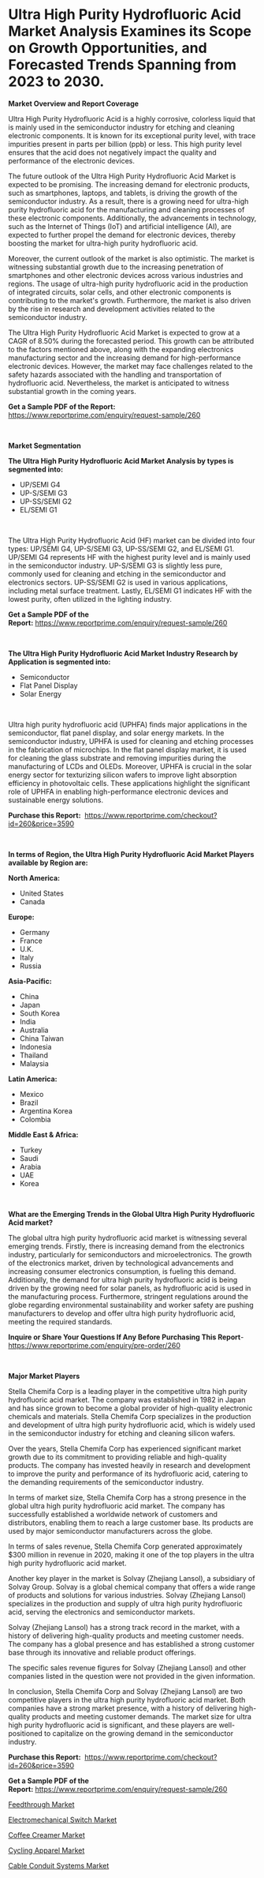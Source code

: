 <p><h1>Ultra High Purity Hydrofluoric Acid Market Analysis Examines its Scope on Growth Opportunities, and Forecasted Trends Spanning from 2023 to 2030.</h1></p><p><strong>Market Overview and Report Coverage</strong></p>
<p><p>Ultra High Purity Hydrofluoric Acid is a highly corrosive, colorless liquid that is mainly used in the semiconductor industry for etching and cleaning electronic components. It is known for its exceptional purity level, with trace impurities present in parts per billion (ppb) or less. This high purity level ensures that the acid does not negatively impact the quality and performance of the electronic devices.</p><p>The future outlook of the Ultra High Purity Hydrofluoric Acid Market is expected to be promising. The increasing demand for electronic products, such as smartphones, laptops, and tablets, is driving the growth of the semiconductor industry. As a result, there is a growing need for ultra-high purity hydrofluoric acid for the manufacturing and cleaning processes of these electronic components. Additionally, the advancements in technology, such as the Internet of Things (IoT) and artificial intelligence (AI), are expected to further propel the demand for electronic devices, thereby boosting the market for ultra-high purity hydrofluoric acid.</p><p>Moreover, the current outlook of the market is also optimistic. The market is witnessing substantial growth due to the increasing penetration of smartphones and other electronic devices across various industries and regions. The usage of ultra-high purity hydrofluoric acid in the production of integrated circuits, solar cells, and other electronic components is contributing to the market's growth. Furthermore, the market is also driven by the rise in research and development activities related to the semiconductor industry.</p><p>The Ultra High Purity Hydrofluoric Acid Market is expected to grow at a CAGR of 8.50% during the forecasted period. This growth can be attributed to the factors mentioned above, along with the expanding electronics manufacturing sector and the increasing demand for high-performance electronic devices. However, the market may face challenges related to the safety hazards associated with the handling and transportation of hydrofluoric acid. Nevertheless, the market is anticipated to witness substantial growth in the coming years.</p></p>
<p><strong>Get a Sample PDF of the Report:</strong> <a href="https://www.reportprime.com/enquiry/request-sample/260">https://www.reportprime.com/enquiry/request-sample/260</a></p>
<p>&nbsp;</p>
<p><strong>Market Segmentation</strong></p>
<p><strong>The Ultra High Purity Hydrofluoric Acid Market Analysis by types is segmented into:</strong></p>
<p><ul><li>UP/SEMI G4</li><li>UP-S/SEMI G3</li><li>UP-SS/SEMI G2</li><li>EL/SEMI G1</li></ul></p>
<p>&nbsp;</p>
<p><p>The Ultra High Purity Hydrofluoric Acid (HF) market can be divided into four types: UP/SEMI G4, UP-S/SEMI G3, UP-SS/SEMI G2, and EL/SEMI G1. UP/SEMI G4 represents HF with the highest purity level and is mainly used in the semiconductor industry. UP-S/SEMI G3 is slightly less pure, commonly used for cleaning and etching in the semiconductor and electronics sectors. UP-SS/SEMI G2 is used in various applications, including metal surface treatment. Lastly, EL/SEMI G1 indicates HF with the lowest purity, often utilized in the lighting industry.</p></p>
<p><strong>Get a Sample PDF of the Report:</strong>&nbsp;<a href="https://www.reportprime.com/enquiry/request-sample/260">https://www.reportprime.com/enquiry/request-sample/260</a></p>
<p>&nbsp;</p>
<p><strong>The Ultra High Purity Hydrofluoric Acid Market Industry Research by Application is segmented into:</strong></p>
<p><ul><li>Semiconductor</li><li>Flat Panel Display</li><li>Solar Energy</li></ul></p>
<p>&nbsp;</p>
<p><p>Ultra high purity hydrofluoric acid (UPHFA) finds major applications in the semiconductor, flat panel display, and solar energy markets. In the semiconductor industry, UPHFA is used for cleaning and etching processes in the fabrication of microchips. In the flat panel display market, it is used for cleaning the glass substrate and removing impurities during the manufacturing of LCDs and OLEDs. Moreover, UPHFA is crucial in the solar energy sector for texturizing silicon wafers to improve light absorption efficiency in photovoltaic cells. These applications highlight the significant role of UPHFA in enabling high-performance electronic devices and sustainable energy solutions.</p></p>
<p><strong>Purchase this Report:</strong>&nbsp; <a href="https://www.reportprime.com/checkout?id=260&price=3590">https://www.reportprime.com/checkout?id=260&price=3590</a></p>
<p>&nbsp;</p>
<p><strong>In terms of Region, the Ultra High Purity Hydrofluoric Acid Market Players available by Region are:</strong></p>
<p>
    <p> <strong> North America: </strong>
        <ul>
            <li>United States</li>
            <li>Canada</li>
        </ul>
        </p> 
    <p> <strong> Europe: </strong>
        <ul>
            <li>Germany</li>
            <li>France</li>
            <li>U.K.</li>
            <li>Italy</li>
            <li>Russia</li>
        </ul>
        </p> 
    <p> <strong> Asia-Pacific: </strong>
        <ul>
            <li>China</li>
            <li>Japan</li>
            <li>South Korea</li>
            <li>India</li>
            <li>Australia</li>
            <li>China Taiwan</li>
            <li>Indonesia</li>
            <li>Thailand</li>
            <li>Malaysia</li>
        </ul>
        </p> 
    <p> <strong> Latin America: </strong>
        <ul>
            <li>Mexico</li>
            <li>Brazil</li>
            <li>Argentina Korea</li>
            <li>Colombia</li>
        </ul>
        </p> 
    <p> <strong> Middle East & Africa: </strong>
        <ul>
            <li>Turkey</li>
            <li>Saudi</li>
            <li>Arabia</li>
            <li>UAE</li>
            <li>Korea</li>
        </ul>
    </p>
    </p>
<p>&nbsp;</p>
<p><strong>What are the Emerging Trends in the Global Ultra High Purity Hydrofluoric Acid market?</strong></p>
<p><p>The global ultra high purity hydrofluoric acid market is witnessing several emerging trends. Firstly, there is increasing demand from the electronics industry, particularly for semiconductors and microelectronics. The growth of the electronics market, driven by technological advancements and increasing consumer electronics consumption, is fueling this demand. Additionally, the demand for ultra high purity hydrofluoric acid is being driven by the growing need for solar panels, as hydrofluoric acid is used in the manufacturing process. Furthermore, stringent regulations around the globe regarding environmental sustainability and worker safety are pushing manufacturers to develop and offer ultra high purity hydrofluoric acid, meeting the required standards.</p></p>
<p><strong>Inquire or Share Your Questions If Any Before Purchasing This Report</strong>- <a href="https://www.reportprime.com/enquiry/pre-order/260">https://www.reportprime.com/enquiry/pre-order/260</a></p>
<p>&nbsp;</p>
<p><strong>Major Market Players</strong></p>
<p><p>Stella Chemifa Corp is a leading player in the competitive ultra high purity hydrofluoric acid market. The company was established in 1982 in Japan and has since grown to become a global provider of high-quality electronic chemicals and materials. Stella Chemifa Corp specializes in the production and development of ultra high purity hydrofluoric acid, which is widely used in the semiconductor industry for etching and cleaning silicon wafers.</p><p>Over the years, Stella Chemifa Corp has experienced significant market growth due to its commitment to providing reliable and high-quality products. The company has invested heavily in research and development to improve the purity and performance of its hydrofluoric acid, catering to the demanding requirements of the semiconductor industry.</p><p>In terms of market size, Stella Chemifa Corp has a strong presence in the global ultra high purity hydrofluoric acid market. The company has successfully established a worldwide network of customers and distributors, enabling them to reach a large customer base. Its products are used by major semiconductor manufacturers across the globe.</p><p>In terms of sales revenue, Stella Chemifa Corp generated approximately $300 million in revenue in 2020, making it one of the top players in the ultra high purity hydrofluoric acid market.</p><p>Another key player in the market is Solvay (Zhejiang Lansol), a subsidiary of Solvay Group. Solvay is a global chemical company that offers a wide range of products and solutions for various industries. Solvay (Zhejiang Lansol) specializes in the production and supply of ultra high purity hydrofluoric acid, serving the electronics and semiconductor markets.</p><p>Solvay (Zhejiang Lansol) has a strong track record in the market, with a history of delivering high-quality products and meeting customer needs. The company has a global presence and has established a strong customer base through its innovative and reliable product offerings.</p><p>The specific sales revenue figures for Solvay (Zhejiang Lansol) and other companies listed in the question were not provided in the given information.</p><p>In conclusion, Stella Chemifa Corp and Solvay (Zhejiang Lansol) are two competitive players in the ultra high purity hydrofluoric acid market. Both companies have a strong market presence, with a history of delivering high-quality products and meeting customer demands. The market size for ultra high purity hydrofluoric acid is significant, and these players are well-positioned to capitalize on the growing demand in the semiconductor industry.</p></p>
<p><strong>Purchase this Report:</strong>&nbsp;&nbsp;<a href="https://www.reportprime.com/checkout?id=260&price=3590">https://www.reportprime.com/checkout?id=260&price=3590</a></p>
<p></p>
<p><strong>Get a Sample PDF of the Report:</strong>&nbsp;<a href="https://www.reportprime.com/enquiry/request-sample/260">https://www.reportprime.com/enquiry/request-sample/260</a></p>
<p><p><a href="https://medium.com/@ravenrussel2023/feedthrough-market-report-reveals-the-latest-trends-and-growth-opportunities-of-this-market-b7176edfedf8">Feedthrough Market</a></p><p><a href="https://medium.com/@beauhagenes2023/decoding-electromechanical-switch-market-metrics-market-share-trends-and-growth-patterns-aba50c2499ea">Electromechanical Switch Market</a></p><p><a href="https://medium.com/@annaalexander40/coffee-creamer-market-trends-forecast-and-competitive-analysis-to-2030-d363f75aac71">Coffee Creamer Market</a></p><p><a href="https://medium.com/@randallbode/cycling-apparel-market-size-market-outlook-and-market-forecast-2023-to-2030-895d992760e0">Cycling Apparel Market</a></p><p><a href="https://medium.com/@santoshh992151/cable-conduit-systems-market-comprehensive-assessment-by-type-application-and-geography-64211ce87146">Cable Conduit Systems Market</a></p></p>